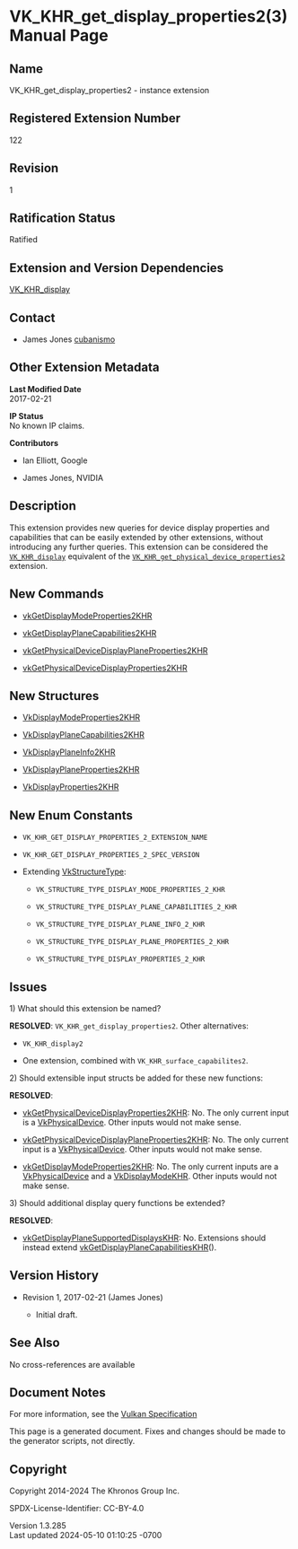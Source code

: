 # VK_KHR_get_display_properties2(3) Manual Page

## Name

VK_KHR_get_display_properties2 - instance extension



## <a href="#_registered_extension_number" class="anchor"></a>Registered Extension Number

122

## <a href="#_revision" class="anchor"></a>Revision

1

## <a href="#_ratification_status" class="anchor"></a>Ratification Status

Ratified

## <a href="#_extension_and_version_dependencies" class="anchor"></a>Extension and Version Dependencies

[VK_KHR_display](https://registry.khronos.org/vulkan/specs/1.3-extensions/man/html/VK_KHR_display.html)  

## <a href="#_contact" class="anchor"></a>Contact

- James Jones <a
  href="https://github.com/KhronosGroup/Vulkan-Docs/issues/new?body=%5BVK_KHR_get_display_properties2%5D%20@cubanismo%0A*Here%20describe%20the%20issue%20or%20question%20you%20have%20about%20the%20VK_KHR_get_display_properties2%20extension*"
  target="_blank" rel="nofollow noopener"><em></em>cubanismo</a>

## <a href="#_other_extension_metadata" class="anchor"></a>Other Extension Metadata

**Last Modified Date**  
2017-02-21

**IP Status**  
No known IP claims.

**Contributors**  
- Ian Elliott, Google

- James Jones, NVIDIA

## <a href="#_description" class="anchor"></a>Description

This extension provides new queries for device display properties and
capabilities that can be easily extended by other extensions, without
introducing any further queries. This extension can be considered the
[`VK_KHR_display`](https://registry.khronos.org/vulkan/specs/1.3-extensions/man/html/VK_KHR_display.html) equivalent of the
[`VK_KHR_get_physical_device_properties2`](VK_KHR_get_physical_device_properties2.html)
extension.

## <a href="#_new_commands" class="anchor"></a>New Commands

- [vkGetDisplayModeProperties2KHR](https://registry.khronos.org/vulkan/specs/1.3-extensions/man/html/vkGetDisplayModeProperties2KHR.html)

- [vkGetDisplayPlaneCapabilities2KHR](https://registry.khronos.org/vulkan/specs/1.3-extensions/man/html/vkGetDisplayPlaneCapabilities2KHR.html)

- [vkGetPhysicalDeviceDisplayPlaneProperties2KHR](https://registry.khronos.org/vulkan/specs/1.3-extensions/man/html/vkGetPhysicalDeviceDisplayPlaneProperties2KHR.html)

- [vkGetPhysicalDeviceDisplayProperties2KHR](https://registry.khronos.org/vulkan/specs/1.3-extensions/man/html/vkGetPhysicalDeviceDisplayProperties2KHR.html)

## <a href="#_new_structures" class="anchor"></a>New Structures

- [VkDisplayModeProperties2KHR](https://registry.khronos.org/vulkan/specs/1.3-extensions/man/html/VkDisplayModeProperties2KHR.html)

- [VkDisplayPlaneCapabilities2KHR](https://registry.khronos.org/vulkan/specs/1.3-extensions/man/html/VkDisplayPlaneCapabilities2KHR.html)

- [VkDisplayPlaneInfo2KHR](https://registry.khronos.org/vulkan/specs/1.3-extensions/man/html/VkDisplayPlaneInfo2KHR.html)

- [VkDisplayPlaneProperties2KHR](https://registry.khronos.org/vulkan/specs/1.3-extensions/man/html/VkDisplayPlaneProperties2KHR.html)

- [VkDisplayProperties2KHR](https://registry.khronos.org/vulkan/specs/1.3-extensions/man/html/VkDisplayProperties2KHR.html)

## <a href="#_new_enum_constants" class="anchor"></a>New Enum Constants

- `VK_KHR_GET_DISPLAY_PROPERTIES_2_EXTENSION_NAME`

- `VK_KHR_GET_DISPLAY_PROPERTIES_2_SPEC_VERSION`

- Extending [VkStructureType](https://registry.khronos.org/vulkan/specs/1.3-extensions/man/html/VkStructureType.html):

  - `VK_STRUCTURE_TYPE_DISPLAY_MODE_PROPERTIES_2_KHR`

  - `VK_STRUCTURE_TYPE_DISPLAY_PLANE_CAPABILITIES_2_KHR`

  - `VK_STRUCTURE_TYPE_DISPLAY_PLANE_INFO_2_KHR`

  - `VK_STRUCTURE_TYPE_DISPLAY_PLANE_PROPERTIES_2_KHR`

  - `VK_STRUCTURE_TYPE_DISPLAY_PROPERTIES_2_KHR`

## <a href="#_issues" class="anchor"></a>Issues

1\) What should this extension be named?

**RESOLVED**: `VK_KHR_get_display_properties2`. Other alternatives:

- `VK_KHR_display2`

- One extension, combined with `VK_KHR_surface_capabilites2`.

2\) Should extensible input structs be added for these new functions:

**RESOLVED**:

- [vkGetPhysicalDeviceDisplayProperties2KHR](https://registry.khronos.org/vulkan/specs/1.3-extensions/man/html/vkGetPhysicalDeviceDisplayProperties2KHR.html):
  No. The only current input is a
  [VkPhysicalDevice](https://registry.khronos.org/vulkan/specs/1.3-extensions/man/html/VkPhysicalDevice.html). Other inputs would not make
  sense.

- [vkGetPhysicalDeviceDisplayPlaneProperties2KHR](https://registry.khronos.org/vulkan/specs/1.3-extensions/man/html/vkGetPhysicalDeviceDisplayPlaneProperties2KHR.html):
  No. The only current input is a
  [VkPhysicalDevice](https://registry.khronos.org/vulkan/specs/1.3-extensions/man/html/VkPhysicalDevice.html). Other inputs would not make
  sense.

- [vkGetDisplayModeProperties2KHR](https://registry.khronos.org/vulkan/specs/1.3-extensions/man/html/vkGetDisplayModeProperties2KHR.html):
  No. The only current inputs are a
  [VkPhysicalDevice](https://registry.khronos.org/vulkan/specs/1.3-extensions/man/html/VkPhysicalDevice.html) and a
  [VkDisplayModeKHR](https://registry.khronos.org/vulkan/specs/1.3-extensions/man/html/VkDisplayModeKHR.html). Other inputs would not make
  sense.

3\) Should additional display query functions be extended?

**RESOLVED**:

- [vkGetDisplayPlaneSupportedDisplaysKHR](https://registry.khronos.org/vulkan/specs/1.3-extensions/man/html/vkGetDisplayPlaneSupportedDisplaysKHR.html):
  No. Extensions should instead extend
  [vkGetDisplayPlaneCapabilitiesKHR](https://registry.khronos.org/vulkan/specs/1.3-extensions/man/html/vkGetDisplayPlaneCapabilitiesKHR.html)().

## <a href="#_version_history" class="anchor"></a>Version History

- Revision 1, 2017-02-21 (James Jones)

  - Initial draft.

## <a href="#_see_also" class="anchor"></a>See Also

No cross-references are available

## <a href="#_document_notes" class="anchor"></a>Document Notes

For more information, see the <a
href="https://registry.khronos.org/vulkan/specs/1.3-extensions/html/vkspec.html#VK_KHR_get_display_properties2"
target="_blank" rel="noopener">Vulkan Specification</a>

This page is a generated document. Fixes and changes should be made to
the generator scripts, not directly.

## <a href="#_copyright" class="anchor"></a>Copyright

Copyright 2014-2024 The Khronos Group Inc.

SPDX-License-Identifier: CC-BY-4.0

Version 1.3.285  
Last updated 2024-05-10 01:10:25 -0700
